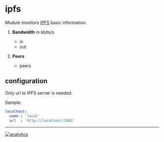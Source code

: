 # ipfs

Module monitors [IPFS](https://ipfs.io) basic information.

1.  **Bandwidth** in kbits/s

    -   in
    -   out

2.  **Peers**

    -   peers

## configuration

Only url to IPFS server is needed.

Sample:

```yaml
localhost:
  name : 'local'
  url  : 'http://localhost:5001'
```

---

[![analytics](https://www.google-analytics.com/collect?v=1&aip=1&t=pageview&_s=1&ds=github&dr=https%3A%2F%2Fgithub.com%2Fnetdata%2Fnetdata&dl=https%3A%2F%2Fmy-netdata.io%2Fgithub%2Fcollectors%2Fpython.d.plugin%2Fipfs%2FREADME&_u=MAC~&cid=5792dfd7-8dc4-476b-af31-da2fdb9f93d2&tid=UA-64295674-3)](<>)
